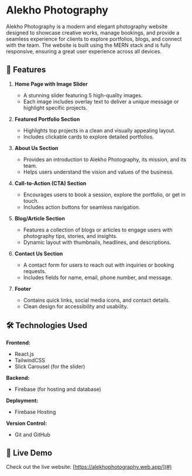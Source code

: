 # Alekho Photography

Alekho Photography is a modern and elegant photography website designed to showcase creative works, manage bookings, and provide a seamless experience for clients to explore portfolios, blogs, and connect with the team. The website is built using the MERN stack and is fully responsive, ensuring a great user experience across all devices.

## 🚀 Features

1. **Home Page with Image Slider**
   - A stunning slider featuring 5 high-quality images.
   - Each image includes overlay text to deliver a unique message or highlight specific projects.

2. **Featured Portfolio Section**
   - Highlights top projects in a clean and visually appealing layout.
   - Includes clickable cards to explore detailed portfolios.

3. **About Us Section**
   - Provides an introduction to Alekho Photography, its mission, and its team.
   - Helps users understand the vision and values of the business.

4. **Call-to-Action (CTA) Section**
   - Encourages users to book a session, explore the portfolio, or get in touch.
   - Includes action buttons for seamless navigation.

5. **Blog/Article Section**
   - Features a collection of blogs or articles to engage users with photography tips, stories, and insights.
   - Dynamic layout with thumbnails, headlines, and descriptions.

6. **Contact Us Section**
   - A contact form for users to reach out with inquiries or booking requests.
   - Includes fields for name, email, phone number, and message.

7. **Footer**
   - Contains quick links, social media icons, and contact details.
   - Clean design for accessibility and usability.

## 🛠️ Technologies Used

**Frontend:**
- React.js
- TailwindCSS
- Slick Carousel (for the slider)

**Backend:**
- Firebase (for hosting and database)

**Deployment:**
- Firebase Hosting

**Version Control:**
- Git and GitHub

## 📸 Live Demo

Check out the live website: [https://alekhophotography.web.app/](#)
